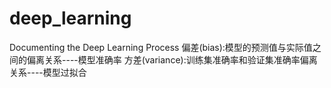 # deep_learning
Documenting the Deep Learning Process
偏差(bias):模型的预测值与实际值之间的偏离关系----模型准确率
方差(variance):训练集准确率和验证集准确率偏离关系----模型过拟合
